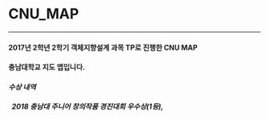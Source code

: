 # CNU_MAP
---
#### 2017년 2학년 2학기 객체지향설계 과목 TP로 진행한 CNU MAP
#### 충남대학교 지도 앱입니다.

#### *수상 내역*
##### &nbsp; 2018 충남대 주니어 창의작품 경진대회 우수상(1등), 
